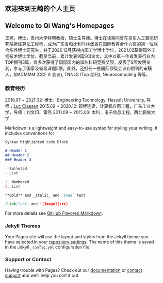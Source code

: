 ## 欢迎来到王崎的个人主页
## Welcome to Qi Wang's Homepages

王崎，博士，贵州大学特聘教授，硕士生导师。博士在读期间曾在京东人工智能研究院担任算法工程师，成为广东省和比利时林堡省在国际教育合作方面的第一位联合培养博士研究生，并于2020.12月获得内国工学博士学位，2021.02获得国外工程技术博士学位。截至当前，累计发表9篇SCI论文，其中以第一作者发表行业内TOP期刊3篇，曾多次获得了国际国内的知名科研竞赛奖项，发表了8项发明专利，参与了国家及省级课题5项。此外，还担任一些国际顶级会议和期刊的审稿人，如ACMMM (CCF A 会议), TNNLS (Top 期刊), Neurocomputing 等等。


### 教育经历
2018.07 ~ 2021.02: 博士，Engineering Technology, Hasselt University, 导师：[Luc Claesen](https://www.uhasselt.be/fiche?voornaam=luc&naam=claesen#fiche)
2015.09 ~ 2020.12: 硕博连读，计算机应用工程，广东工业大学，导师：刘文印、雷亮
2011.09 ~ 2015.06: 本科，电子信息工程，西北民族大学

Markdown is a lightweight and easy-to-use syntax for styling your writing. It includes conventions for

```markdown
Syntax highlighted code block

# Header 1
## Header 2
### Header 3

- Bulleted
- List

1. Numbered
2. List

**Bold** and _Italic_ and `Code` text

[Link](url) and ![Image](src)
```

For more details see [GitHub Flavored Markdown](https://guides.github.com/features/mastering-markdown/).

### Jekyll Themes

Your Pages site will use the layout and styles from the Jekyll theme you have selected in your [repository settings](https://github.com/qiwang-GZU/qiwang-gzu.github.io/settings/pages). The name of this theme is saved in the Jekyll `_config.yml` configuration file.

### Support or Contact

Having trouble with Pages? Check out our [documentation](https://docs.github.com/categories/github-pages-basics/) or [contact support](https://support.github.com/contact) and we’ll help you sort it out.
